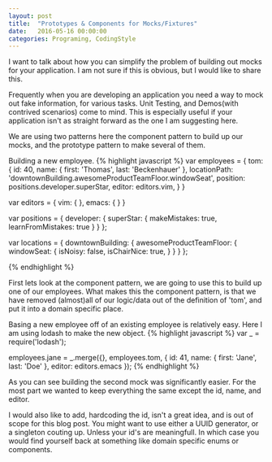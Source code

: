 ```yaml
---
layout: post
title:  "Prototypes & Components for Mocks/Fixtures"
date:   2016-05-16 00:00:00
categories: Programing, CodingStyle
---
```

I want to talk about how you can simplify the problem of building out mocks for your application.  I am not sure if this is obvious, but I would like to share this.

Frequently when you are developing an application you need a way to mock out fake information, for various tasks.  Unit Testing, and Demos(with contrived scenarios) come to mind.  This is especially useful if your application isn't as straight forward as the one I am suggesting here.

We are using two patterns here the component pattern to build up our mocks, and the prototype pattern to make several of them.

Building a new employee.
{% highlight javascript %}
var employees = {
  tom: {
    id: 40,
    name: {
      first: 'Thomas',
      last: 'Beckenhauer'
    },
    locationPath: 'downtownBuilding.awesomeProductTeamFloor.windowSeat',
    position: positions.developer.superStar,
    editor: editors.vim,
  }
}

var editors = {
  vim: {
  },
  emacs: {
  }
}

var positions = {
  developer: {
    superStar: {
      makeMistakes: true,
      learnFromMistakes: true
    }
  }
};

var locations = {
  downtownBuilding: {
      awesomeProductTeamFloor: {
        windowSeat: {
          isNoisy: false,
          isChairNice: true,
        }
    }
  }
};

{% endhighlight %}

First lets look at the component pattern, we are going to use this to build up one of our employees.  What makes this the component pattern, is that we have removed (almost)all of our logic/data out of the definition of 'tom', and put it into a domain specific place.


Basing a new employee off of an existing employee is relatively easy.  Here I am using lodash to make the new object.
{% highlight javascript %}
var _ = require('lodash');

employees.jane = _.merge({}, employees.tom, {
  id: 41,
  name: {
    first: 'Jane',
    last: 'Doe'
  },
  editor: editors.emacs
});
{% endhighlight %}

As you can see building the second mock was significantly easier.  For the most part we wanted to keep everything the same except the id, name, and editor.

I would also like to add, hardcoding the id, isn't a great idea, and is out of scope for this blog post. You might want to use either a UUID generator, or a singleton couting up. Unless your id's are meaningfull. In which case you would find yourself back at something like domain specific enums or components.
